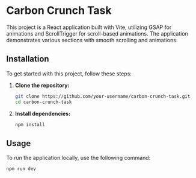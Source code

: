 # Carbon Crunch Task

This project is a React application built with Vite, utilizing GSAP for animations and ScrollTrigger for scroll-based animations. The application demonstrates various sections with smooth scrolling and animations.


## Installation

To get started with this project, follow these steps:

1. **Clone the repository:**

    ```sh
    git clone https://github.com/your-username/carbon-crunch-task.git
    cd carbon-crunch-task
    ```

2. **Install dependencies:**

    ```sh
    npm install
    ```

## Usage

To run the application locally, use the following command:

```sh
npm run dev
```
